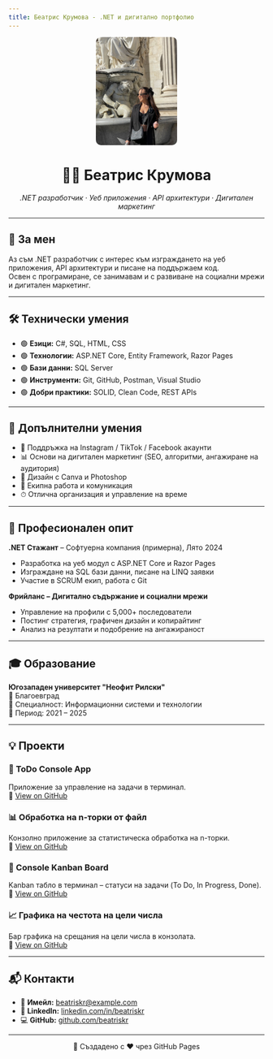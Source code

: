 ```yaml
---
title: Беатрис Крумова - .NET и дигитално портфолио
---
```


<div align="center">

<img src="bea-profile.jpg" alt="Беатрис Кръстева" width="160" style="border-radius: 10px;"><br>

<h1>👩‍💻 Беатрис Крумова</h1>
<p><em>.NET разработчик · Уеб приложения · API архитектури · Дигитален маркетинг</em></p>

</div>

---

## 📝 За мен

Аз съм .NET разработчик с интерес към изграждането на уеб приложения, API архитектури и писане на поддържаем код.  
Освен с програмиране, се занимавам и с развиване на социални мрежи и дигитален маркетинг.

---

## 🛠️ Технически умения

- 🟢 **Езици:** C#, SQL, HTML, CSS  
- 🟢 **Технологии:** ASP.NET Core, Entity Framework, Razor Pages  
- 🟢 **Бази данни:** SQL Server  
- 🟢 **Инструменти:** Git, GitHub, Postman, Visual Studio  
- 🟢 **Добри практики:** SOLID, Clean Code, REST APIs

---

## 🌟 Допълнителни умения

- 📱 Поддръжка на Instagram / TikTok / Facebook акаунти  
- 📊 Основи на дигитален маркетинг (SEO, алгоритми, ангажиране на аудитория)  
- 🎨 Дизайн с Canva и Photoshop  
- 🤝 Екипна работа и комуникация  
- ⏱ Отлична организация и управление на време

---

## 💼 Професионален опит

**.NET Стажант** – Софтуерна компания (примерна), Лято 2024  
- Разработка на уеб модул с ASP.NET Core и Razor Pages  
- Изграждане на SQL бази данни, писане на LINQ заявки  
- Участие в SCRUM екип, работа с Git

**Фрийланс – Дигитално съдържание и социални мрежи**  
- Управление на профили с 5,000+ последователи  
- Постинг стратегия, графичен дизайн и копирайтинг  
- Анализ на резултати и подобрение на ангажираност

---

## 🎓 Образование

**Югозападен университет "Неофит Рилски"**  
📍 Благоевград  
🎯 Специалност: Информационни системи и технологии  
📅 Период: 2021 – 2025

---

## 💡 Проекти

### 📝 ToDo Console App  
Приложение за управление на задачи в терминал.  
🔗 [View on GitHub](../main/Project1)

### 📊 Обработка на n-торки от файл  
Конзолно приложение за статистическа обработка на n-торки.  
🔗 [View on GitHub](../main/Project2)

### 🧩 Console Kanban Board  
Kanban табло в терминал – статуси на задачи (To Do, In Progress, Done).  
🔗 [View on GitHub](../main/Project3)

### 📈 Графика на честота на цели числа  
Бар графика на срещания на цели числа в конзолата.  
🔗 [View on GitHub](../main/Project4)

---

## 📬 Контакти

- 📧 **Имейл:** beatriskr@example.com  
- 💼 **LinkedIn:** [linkedin.com/in/beatriskr](https://linkedin.com/in/beatriskr)  
- 💻 **GitHub:** [github.com/beatriskr](https://github.com/beatriskr)

---

<p align="center">
  🧾 Създадено с ❤️ чрез GitHub Pages
</p>
